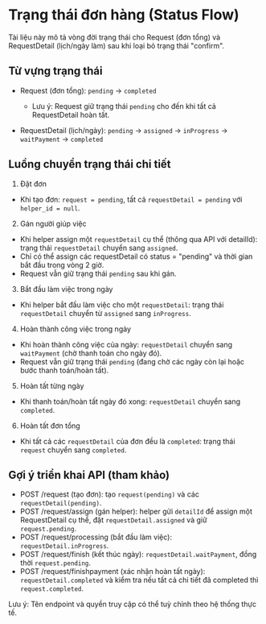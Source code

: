 # Trạng thái đơn hàng (Status Flow)

Tài liệu này mô tả vòng đời trạng thái cho Request (đơn tổng) và RequestDetail (lịch/ngày làm) sau khi loại bỏ trạng thái "confirm".

## Từ vựng trạng thái

- Request (đơn tổng): `pending` → `completed`
	- Lưu ý: Request giữ trạng thái `pending` cho đến khi tất cả RequestDetail hoàn tất.

- RequestDetail (lịch/ngày): `pending` → `assigned` → `inProgress` → `waitPayment` → `completed`

## Luồng chuyển trạng thái chi tiết

1) Đặt đơn
- Khi tạo đơn: `request = pending`, tất cả `requestDetail = pending` với `helper_id = null`.

2) Gán người giúp việc
- Khi helper assign một `requestDetail` cụ thể (thông qua API với detailId): trạng thái `requestDetail` chuyển sang `assigned`.
- Chỉ có thể assign các requestDetail có status = "pending" và thời gian bắt đầu trong vòng 2 giờ.
- Request vẫn giữ trạng thái `pending` sau khi gán.
3) Bắt đầu làm việc trong ngày
- Khi helper bắt đầu làm việc cho một `requestDetail`: trạng thái `requestDetail` chuyển từ `assigned` sang `inProgress`.

4) Hoàn thành công việc trong ngày
- Khi hoàn thành công việc của ngày: `requestDetail` chuyển sang `waitPayment` (chờ thanh toán cho ngày đó).
- Request vẫn giữ trạng thái `pending` (đang chờ các ngày còn lại hoặc bước thanh toán/hoàn tất).

5) Hoàn tất từng ngày
- Khi thanh toán/hoàn tất ngày đó xong: `requestDetail` chuyển sang `completed`.

6) Hoàn tất đơn tổng
- Khi tất cả các `requestDetail` của đơn đều là `completed`: trạng thái `request` chuyển sang `completed`.

## Gợi ý triển khai API (tham khảo)

- POST /request (tạo đơn): tạo `request(pending)` và các `requestDetail(pending)`.
- POST /request/assign (gán helper): helper gửi `detailId` để assign một RequestDetail cụ thể, đặt `requestDetail.assigned` và giữ `request.pending`.
- POST /request/processing (bắt đầu làm việc): `requestDetail.inProgress`.
- POST /request/finish (kết thúc ngày): `requestDetail.waitPayment`, đồng thời `request.pending`.
- POST /request/finishpayment (xác nhận hoàn tất ngày): `requestDetail.completed` và kiểm tra nếu tất cả chi tiết đã completed thì `request.completed`.

Lưu ý: Tên endpoint và quyền truy cập có thể tuỳ chỉnh theo hệ thống thực tế.

